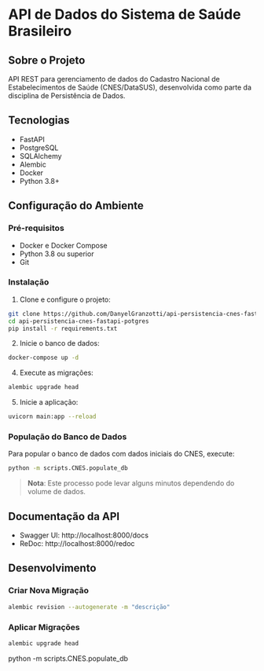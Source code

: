 # API de Dados do Sistema de Saúde Brasileiro

## Sobre o Projeto
API REST para gerenciamento de dados do Cadastro Nacional de Estabelecimentos de Saúde (CNES/DataSUS), desenvolvida como parte da disciplina de Persistência de Dados.

## Tecnologias
- FastAPI
- PostgreSQL
- SQLAlchemy
- Alembic
- Docker
- Python 3.8+

## Configuração do Ambiente

### Pré-requisitos
- Docker e Docker Compose
- Python 3.8 ou superior
- Git

### Instalação

1. Clone e configure o projeto:
```bash
git clone https://github.com/DanyelGranzotti/api-persistencia-cnes-fastapi-potgres.git
cd api-persistencia-cnes-fastapi-potgres
pip install -r requirements.txt
```

2. Inicie o banco de dados:
```bash
docker-compose up -d
```

4. Execute as migrações:
```bash
alembic upgrade head
```

5. Inicie a aplicação:
```bash
uvicorn main:app --reload
```

### População do Banco de Dados

Para popular o banco de dados com dados iniciais do CNES, execute:

```bash
python -m scripts.CNES.populate_db
```

> **Nota**: Este processo pode levar alguns minutos dependendo do volume de dados.

## Documentação da API
- Swagger UI: http://localhost:8000/docs
- ReDoc: http://localhost:8000/redoc

## Desenvolvimento

### Criar Nova Migração
```bash
alembic revision --autogenerate -m "descrição"
```
### Aplicar Migrações
```bash
alembic upgrade head
```

 python -m scripts.CNES.populate_db